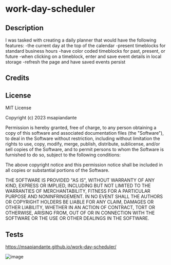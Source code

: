 # work-day-scheduler

## Description

I was tasked with creating a daily planner that would have the following features: 
-the current day at the top of the calendar
-present timeblocks for standard business hours
-have color coded timeblocks for past, present, or future
-when clicking on a timeblock, enter and save event details in local storage 
-refresh the page and have saved events persist 


## Credits


## License
MIT License

Copyright (c) 2023 msapiandante

Permission is hereby granted, free of charge, to any person obtaining a copy
of this software and associated documentation files (the "Software"), to deal
in the Software without restriction, including without limitation the rights
to use, copy, modify, merge, publish, distribute, sublicense, and/or sell
copies of the Software, and to permit persons to whom the Software is
furnished to do so, subject to the following conditions:

The above copyright notice and this permission notice shall be included in all
copies or substantial portions of the Software.

THE SOFTWARE IS PROVIDED "AS IS", WITHOUT WARRANTY OF ANY KIND, EXPRESS OR
IMPLIED, INCLUDING BUT NOT LIMITED TO THE WARRANTIES OF MERCHANTABILITY,
FITNESS FOR A PARTICULAR PURPOSE AND NONINFRINGEMENT. IN NO EVENT SHALL THE
AUTHORS OR COPYRIGHT HOLDERS BE LIABLE FOR ANY CLAIM, DAMAGES OR OTHER
LIABILITY, WHETHER IN AN ACTION OF CONTRACT, TORT OR OTHERWISE, ARISING FROM,
OUT OF OR IN CONNECTION WITH THE SOFTWARE OR THE USE OR OTHER DEALINGS IN THE
SOFTWARE.

## Tests
https://msapiandante.github.io/work-day-scheduler/

![image](https://user-images.githubusercontent.com/126308793/229398910-b34c96e2-be9f-42ef-8fb0-67ac50b12ee8.png)
